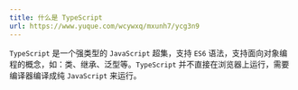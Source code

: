 ```yaml
---
title: 什么是 TypeScript
url: https://www.yuque.com/wcywxq/mxunh7/ycg3n9
---
```


`TypeScript` 是一个强类型的 `JavaScript` 超集，支持 `ES6` 语法，支持面向对象编程的概念，如：类、继承、泛型等。`TypeScript` 并不直接在浏览器上运行，需要编译器编译成纯 `JavaScript` 来运行。
